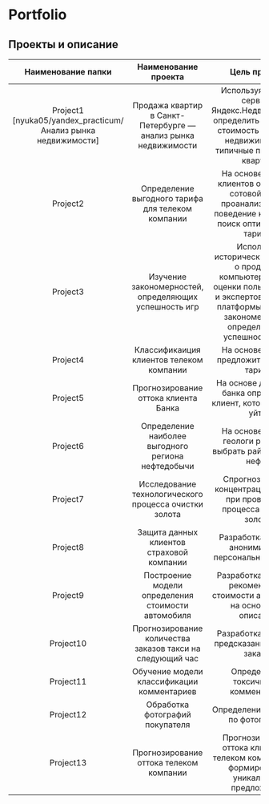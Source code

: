 # Portfolio

## Проекты и описание

| Наименование папки | Наименование проекта | Цель проекта |
| :--------------------: | :---------------------: | :---------------------------:|
| Project1 [nyuka05/yandex_practicum/Анализ рынка недвижимости]| Продажа квартир в Санкт-Петербурге — анализ рынка недвижимости | Используя данные сервиса Яндекс.Недвижимость, определить рыночную стоимость объектов недвижимости и типичные параметры квартир |
| Project2 | Определение выгодного тарифа для телеком компании | На основе данных клиентов оператора сотовой связи проанализировать поведение клиентов и поиск оптимального тарифа |
| Project3 | Изучение закономерностей, определяющих успешность игр | Используя исторические данные о продажах компьютерных игр, оценки пользователей и экспертов, жанры и платформы, выявить закономерности, определяющие успешность игры  |
| Project4 | Классификаиция клиентов телеком компании | На основе данных предложить клиенту тариф. |
| Project5 | Прогнозирование оттока клиента Банка | На основе данных из банка определить клиент, который может уйти |
| Project6 | Определение наиболее выгодного региона нефтедобычи | На основе данных геологи разведки выбрать район добычи нефти |
| Project7 | Исследование технологического процесса очистки золота | Спрогнозировать концентрацию золота при проведении процесса очистки золота |
| Project8 | Защита данных клиентов страховой компании | Разработка модели анонимизации персональных данных |
| Project9 | Построение модели определения стоимости автомобиля | Разработка системы рекомендации стоимости автомобиля на основе его описания |
| Project10 | Прогнозирование количества заказов такси на следующий час | Разработка системы предсказания объема заказа. |
| Project11 | Обучение модели классификации комментариев | Определение токсичности комментарии. |
| Project12 | Обработка фотографий покупателя | Определение возраста по фотографии |
| Project13 | Прогнозирование оттока телеком компании | Прогнозирование оттока клиентов в телеком компании для формирования уникального предложения |

